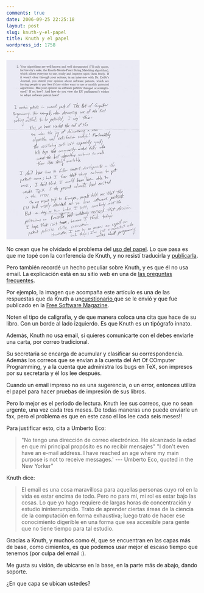 ```yaml
---
comments: true
date: 2006-09-25 22:25:18
layout: post
slug: knuth-y-el-papel
title: Knuth y el papel
wordpress_id: 1758
---
```


![](question2.jpg)

No crean que he olvidado el problema del [uso del papel](/2006/09/menos_papel.html). Lo que pasa es que me topé con la conferencia de Knuth, y no resistí traducirla y [publicarla](/2006/09/knuth_responde_a_todas_las_preguntas.html).

Pero también recordé un hecho peculiar sobre Knuth, y es que él no usa email. La explicación está en su sitio web en una de [las preguntas frecuentes](http://replay.web.archive.org/20071016222822/http://www-cs-faculty.stanford.edu/~knuth/email.html).

Por ejemplo, la imagen que acompaña este artículo es una de las respuestas que da Knuth a un[cuestionario ](http://replay.web.archive.org/20071016222822/http://www.freesoftwaremagazine.com/articles/interview_knuth/)que se le envió y que fue publicado en la [Free Software Magazine](http://replay.web.archive.org/20071016222822/http://www.freesoftwaremagazine.com/).

Noten el tipo de caligrafía, y de que manera coloca una cita que hace de su libro. Con un borde al lado izquierdo. Es que Knuth es un tipógrafo innato.

Además, Knuth no usa email, si quieres comunicarte con el debes enviarle una carta, por correo tradicional.

Su secretaria se encarga de acumular y clasificar su correspondencia. Además los correos que se envían a la cuenta del Art Of COmputer Programming, y a la cuenta que administra los bugs en TeX, son impresos por su secretaria y él los lee después.

Cuando un email impreso no es una sugerencia, o un error, entonces utiliza el papel para hacer pruebas de impresión de sus libros.

Pero lo mejor es el periodo de lectura. Knuth lee sus correos, que no sean urgente, una vez cada tres meses. De todas maneras uno puede enviarle un fax, pero el problema es que en este caso el los lee cada seis meses!!

Para justificar esto, cita a Umberto Eco:


> "No tengo una dirección de correo electrónico. He alcanzado la edad en que mi principal propósito es no recibir mensajes" "I don't even have an e-mail address. I have reached an age where my main purpose is not to receive messages.' --- Umberto Eco, quoted in the New Yorker"


Knuth dice:


> El email es una cosa maravillosa para aquellas personas cuyo rol en la vida es estar encima de todo. Pero no para mi, mi rol es estar bajo las cosas. Lo que yo hago requiere de largas horas de concentración y estudio ininterrumpido. Trato de aprender ciertas áreas de la ciencia de la computación en forma exhaustiva; luego trato de hacer ese conocimiento digerible en una forma que sea accesible para gente que no tiene tiempo para tal estudio.


Gracias a Knuth, y muchos como él, que se encuentran en las capas más de base, como cimientos, es que podemos usar mejor el escaso tiempo que tenemos (por culpa del email :).

Me gusta su visión, de ubicarse en la base, en la parte más de abajo, dando soporte.

¿En que capa se ubican ustedes?


